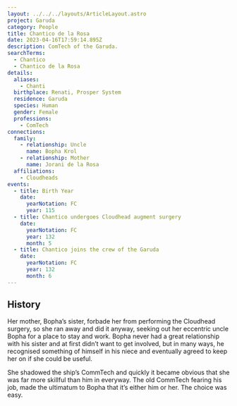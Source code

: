 ```yaml
---
layout: ../../../layouts/ArticleLayout.astro
project: Garuda
category: People
title: Chantico de la Rosa
date: 2023-04-16T17:59:14.895Z
description: ComTech of the Garuda.
searchTerms:
  - Chantico
  - Chantico de la Rosa
details:
  aliases:
    - Chanti
  birthplace: Renati, Prosper System
  residence: Garuda
  species: Human
  gender: Female
  professions:
    - ComTech
connections:
  family:
    - relationship: Uncle
      name: Bopha Krol
    - relationship: Mother
      name: Jorani de la Rosa
  affiliations:
    - Cloudheads
events:
  - title: Birth Year
    date:
      yearNotation: FC
      year: 115
  - title: Chantico undergoes Cloudhead augment surgery
    date:
      yearNotation: FC
      year: 132
      month: 5
  - title: Chantico joins the crew of the Garuda
    date:
      yearNotation: FC
      year: 132
      month: 6
---
```

## History

Her mother, Bopha’s sister, forbade her from performing the Cloudhead surgery, so she ran away and did it anyway, seeking out her eccentric uncle Bopha for a place to stay and work. Bopha never had a great relationship with his sister and at first didn’t want to get involved, but in many ways, he recognised something of himself in his niece and eventually agreed to keep her on if she could be useful. 

She shadowed the ship’s CommTech and quickly it became obvious that she was far more skillful than him in everyway. The old CommTech fearing his job, made the ultimatum to Bopha that it’s either him or her. The choice was easy.